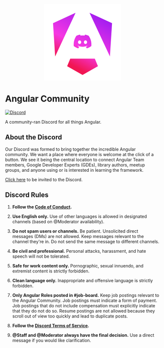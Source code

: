 <p align="center">
  <img src="./assets/logo.svg" width="250">
</p>

# Angular Community

[![Discord][discord-badge]][discord-invite-url]

A community-ran Discord for all things Angular.

## About the Discord

Our Discord was formed to bring together the incredible Angular community. We
want a place where everyone is welcome at the click of a button. We see it being
the central location to connect Angular Team members, Google Developer Experts
(GDEs), library authors, meetup groups, and anyone using or is interested in
learning the framework.

[Click here][discord-invite-url] to be invited to the Discord.

## Discord Rules

1. **Follow the [Code of Conduct](./CODE_OF_CONDUCT.md).**

1. **Use English only.** Use of other languages is allowed in designated
   channels (based on @Moderator availability).

1. **Do not spam users or channels.** Be patient. Unsolicited direct messages
   (DMs) are not allowed. Keep messages relevant to the channel they're in. Do
   not send the same message to different channels.

1. **Be civil and professional.** Personal attacks, harassment, and hate speech
   will not be tolerated.

1. **Safe for work content only.** Pornographic, sexual innuendo, and extremist
   content is strictly forbidden.

1. **Clean language only.** Inappropriate and offensive language is strictly
   forbidden.

1. **Only Angular Roles posted in #job-board.** Keep job postings relevant to the Angular Community. Job postings must indicate a form of payment. Job postings that do not include compensation must explicitly indicate that they do not do so. Resume postings are not allowed because they scroll out of view too quickly and lead to duplicate posts.

1. **Follow the [Discord Terms of Service][discord-tos].**

1. **@Staff and @Moderator always have the final decision.** Use a direct
   message if you would like clarification.

<!--
References
-->

[discord-tos]: https://discord.com/terms
[discord-invite-url]: https://discord.gg/angular
[discord-badge]:
  https://img.shields.io/discord/748677963142135818?color=7289DA&label=Discord&logo=discord&logoColor=ffffff&style=flat-square
